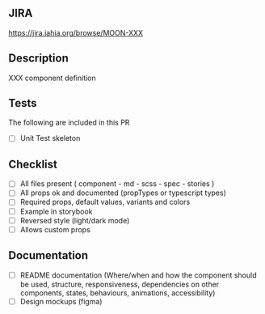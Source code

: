 <!--
When lists are present, the item can be:
 - Deleted: The item is not applicable to the PR
 - Unchecked: The item is not done yet, but should be done as part of the PR
 - Checked: The item has been done
-->

## JIRA

<!--
Please link the JIRA issue related to this PR.
You can replace "PROJECT" by your project name in this template, so only the issue number needs to be replaced by the PR author.
-->

https://jira.jahia.org/browse/MOON-XXX

## Description

XXX component definition

## Tests

The following are included in this PR

- [ ] Unit Test skeleton

## Checklist

<!--
This section contains a set of non-automated checks, it is there to remind you to think about some business critical topics.
If some are not applicable they could simply be deleted deleted.
If you need to provide more details, please use the description section.
-->

- [ ] All files present ( component - md - scss - spec - stories )
- [ ] All props ok and documented (propTypes or typescript types)
- [ ] Required props, default values, variants and colors
- [ ] Example in storybook
- [ ] Reversed style (light/dark mode)
- [ ] Allows custom props

## Documentation

<!--
Indicate if you have been writing documentation has part of this change.
-->

- [ ] README documentation (Where/when and how the component should be used, structure, responsiveness, dependencies on other components, states, behaviours, animations, accessibility)
- [ ] Design mockups (figma)
